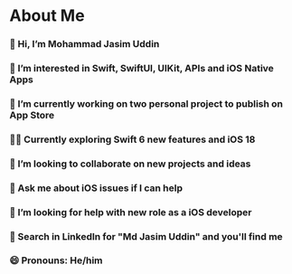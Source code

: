 # About Me
### 👋 Hi, I’m Mohammad Jasim Uddin
### 👀 I’m interested in Swift, SwiftUI, UIKit, APIs and iOS Native Apps
### 🔭 I’m currently working on two personal project to publish on App Store
### 🏄‍♂️ Currently exploring Swift 6 new features and iOS 18
### 💞️ I’m looking to collaborate on new projects and ideas
### 💬 Ask me about iOS issues if I can help
### 🤔 I’m looking for help with new role as a iOS developer
### 📩 Search in LinkedIn for "Md Jasim Uddin" and you'll find me
### 😄 Pronouns: He/him


